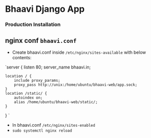 # Bhaavi Django App

### Production Installation

## nginx conf `bhaavi.conf`

* Create bhaavi.conf inside `/etc/nginx/sites-available` with below contents:

`server {
    listen 80;
    server_name bhaavi.in;

    location / {
        include proxy_params;
        proxy_pass http://unix:/home/ubuntu/bhaavi-web/app.sock;
    }
    location /static/ {
        autoindex on;
        alias /home/ubuntu/bhaavi-web/static/;
    }
}
`
* ln bhaavi.conf `/etc/nginx/sites-enabled`
* `sudo systemctl nginx reload`
